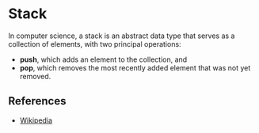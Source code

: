 # Stack

In computer science, a stack is an abstract data type that serves
as a collection of elements, with two principal operations:

-   **push**, which adds an element to the collection, and
-   **pop**, which removes the most recently added element that was not yet removed.

## References

-   [Wikipedia](<https://en.wikipedia.org/wiki/Stack_(abstract_data_type)>)
